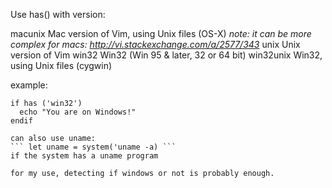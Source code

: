 Use has() with version:

macunix       Mac version of Vim, using Unix files (OS-X)
  *note: it can be more complex for macs: http://vi.stackexchange.com/a/2577/343*
unix          Unix version of Vim
win32         Win32 (Win 95 & later, 32 or 64 bit)
win32unix     Win32, using Unix files (cygwin)

example:
```
if has ('win32')
  echo "You are on Windows!"
endif

can also use uname:
``` let uname = system('uname -a) ```
if the system has a uname program

for my use, detecting if windows or not is probably enough.
